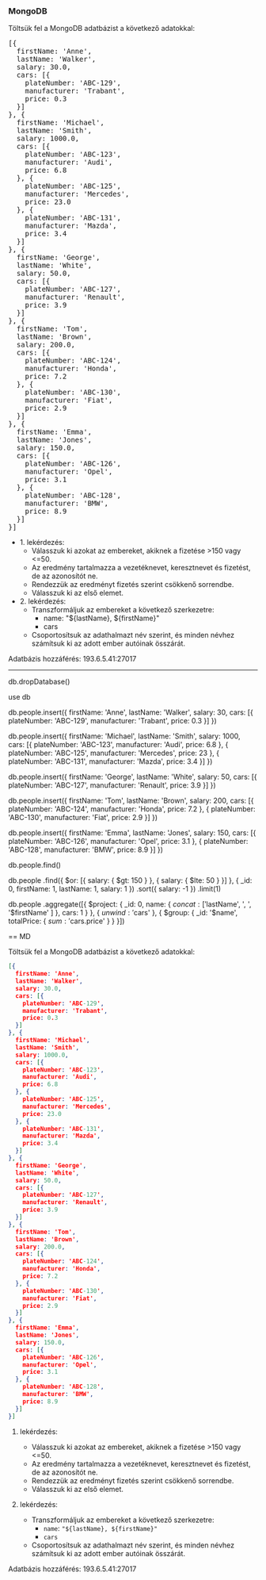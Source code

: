 <h3>MongoDB</h3>
  
  <p>Töltsük fel a MongoDB adatbázist a következő adatokkal:</p>
  
  <pre class="prettyprint" data-label="people.json">[{
  firstName: 'Anne',
  lastName: 'Walker',
  salary: 30.0,
  cars: [{
    plateNumber: 'ABC-129',
    manufacturer: 'Trabant',
    price: 0.3
  }]
}, {
  firstName: 'Michael',
  lastName: 'Smith',
  salary: 1000.0,
  cars: [{
    plateNumber: 'ABC-123',
    manufacturer: 'Audi',
    price: 6.8
  }, {
    plateNumber: 'ABC-125',
    manufacturer: 'Mercedes',
    price: 23.0
  }, {
    plateNumber: 'ABC-131',
    manufacturer: 'Mazda',
    price: 3.4
  }]
}, {
  firstName: 'George',
  lastName: 'White',
  salary: 50.0,
  cars: [{
    plateNumber: 'ABC-127',
    manufacturer: 'Renault',
    price: 3.9
  }]
}, {
  firstName: 'Tom',
  lastName: 'Brown',
  salary: 200.0,
  cars: [{
    plateNumber: 'ABC-124',
    manufacturer: 'Honda',
    price: 7.2
  }, {
    plateNumber: 'ABC-130',
    manufacturer: 'Fiat',
    price: 2.9
  }]
}, {
  firstName: 'Emma',
  lastName: 'Jones',
  salary: 150.0,
  cars: [{
    plateNumber: 'ABC-126',
    manufacturer: 'Opel',
    price: 3.1
  }, {
    plateNumber: 'ABC-128',
    manufacturer: 'BMW',
    price: 8.9
  }]
}]</pre>
  
  <ul>
    <li>
	  1. lekérdezés:
      <ul>
	    <li>Válasszuk ki azokat az embereket, akiknek a fizetése >150 vagy &lt;=50.</li>
		<li>Az eredmény tartalmazza a vezetéknevet, keresztnevet és fizetést, de az azonosítót ne.</li>
		<li>Rendezzük az eredményt fizetés szerint csökkenő sorrendbe.</li>
		<li>Válasszuk ki az első elemet.</li>
	  </ul>
	</li>
	<li>
	  2. lekérdezés:
	  <ul>
	    <li>
		  Transzformáljuk az embereket a következő szerkezetre:
		  <ul>
		    <li>name: "${lastName}, ${firstName}"</li>
			<li>cars</li>
		  </ul>
		</li>
		<li>Csoportosítsuk az adathalmazt név szerint, és minden névhez számítsuk ki az adott ember autóinak összárát.</li>
	  </ul>
	</li>
  </ul>
  
  <p>Adatbázis hozzáférés: 193.6.5.41:27017</p>

  ---

  db.dropDatabase()

use db

db.people.insert({
  firstName: 'Anne',
  lastName: 'Walker',
  salary: 30,
  cars: [{
    plateNumber: 'ABC-129',
    manufacturer: 'Trabant',
    price: 0.3
  }]
})

db.people.insert({
  firstName: 'Michael',
  lastName: 'Smith',
  salary: 1000,
  cars: [{
    plateNumber: 'ABC-123',
    manufacturer: 'Audi',
    price: 6.8
  }, {
    plateNumber: 'ABC-125',
    manufacturer: 'Mercedes',
    price: 23
  }, {
    plateNumber: 'ABC-131',
    manufacturer: 'Mazda',
    price: 3.4
  }]
})

db.people.insert({
  firstName: 'George',
  lastName: 'White',
  salary: 50,
  cars: [{
    plateNumber: 'ABC-127',
    manufacturer: 'Renault',
    price: 3.9
  }]
})

db.people.insert({
  firstName: 'Tom',
  lastName: 'Brown',
  salary: 200,
  cars: [{
    plateNumber: 'ABC-124',
    manufacturer: 'Honda',
    price: 7.2
  }, {
    plateNumber: 'ABC-130',
    manufacturer: 'Fiat',
    price: 2.9
  }]
})

db.people.insert({
  firstName: 'Emma',
  lastName: 'Jones',
  salary: 150,
  cars: [{
    plateNumber: 'ABC-126',
    manufacturer: 'Opel',
    price: 3.1
  }, {
    plateNumber: 'ABC-128',
    manufacturer: 'BMW',
    price: 8.9
  }]
})

db.people.find()

db.people
  .find({
    $or: [{
      salary: {
        $gt: 150
      }
    }, {
      salary: {
        $lte: 50
      }
    }]
  }, {
    _id: 0,
    firstName: 1,
    lastName: 1,
    salary: 1
  })
  .sort({
    salary: -1
  })
  .limit(1)

db.people
  .aggregate([{
    $project: {
      _id: 0,
      name: {
        $concat: [
          '$lastName',
          ', ',
          '$firstName'
        ]
      },
      cars: 1
    }
  }, {
    $unwind: '$cars'
  }, {
    $group: {
      _id: '$name',
      totalPrice: {
        $sum: '$cars.price'
      }
    }
  }])

  == MD

  Töltsük fel a MongoDB adatbázist a következő adatokkal:

```json
[{
  firstName: 'Anne',
  lastName: 'Walker',
  salary: 30.0,
  cars: [{
    plateNumber: 'ABC-129',
    manufacturer: 'Trabant',
    price: 0.3
  }]
}, {
  firstName: 'Michael',
  lastName: 'Smith',
  salary: 1000.0,
  cars: [{
    plateNumber: 'ABC-123',
    manufacturer: 'Audi',
    price: 6.8
  }, {
    plateNumber: 'ABC-125',
    manufacturer: 'Mercedes',
    price: 23.0
  }, {
    plateNumber: 'ABC-131',
    manufacturer: 'Mazda',
    price: 3.4
  }]
}, {
  firstName: 'George',
  lastName: 'White',
  salary: 50.0,
  cars: [{
    plateNumber: 'ABC-127',
    manufacturer: 'Renault',
    price: 3.9
  }]
}, {
  firstName: 'Tom',
  lastName: 'Brown',
  salary: 200.0,
  cars: [{
    plateNumber: 'ABC-124',
    manufacturer: 'Honda',
    price: 7.2
  }, {
    plateNumber: 'ABC-130',
    manufacturer: 'Fiat',
    price: 2.9
  }]
}, {
  firstName: 'Emma',
  lastName: 'Jones',
  salary: 150.0,
  cars: [{
    plateNumber: 'ABC-126',
    manufacturer: 'Opel',
    price: 3.1
  }, {
    plateNumber: 'ABC-128',
    manufacturer: 'BMW',
    price: 8.9
  }]
}]
```

1. lekérdezés:
    * Válasszuk ki azokat az embereket, akiknek a fizetése >150 vagy <=50.
    * Az eredmény tartalmazza a vezetéknevet, keresztnevet és fizetést, de az azonosítót ne.
    * Rendezzük az eredményt fizetés szerint csökkenő sorrendbe.
    * Válasszuk ki az első elemet.

2. lekérdezés:
    * Transzformáljuk az embereket a következő szerkezetre:
        * `name`: `"${lastName}, ${firstName}"`
        * `cars`
    * Csoportosítsuk az adathalmazt név szerint, és minden névhez számítsuk ki az adott ember autóinak összárát.

Adatbázis hozzáférés: 193.6.5.41:27017
